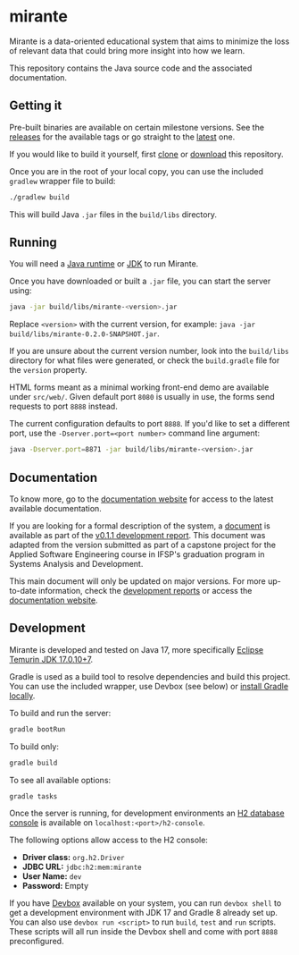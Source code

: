 # mirante

Mirante is a data-oriented educational system that aims to minimize the loss of relevant data that could bring more insight into how we learn.

This repository contains the Java source code and the associated documentation.

## Getting it

Pre-built binaries are available on certain milestone versions. See the [releases](https://github.com/jultty/mirante/releases) for the available tags or go straight to the [latest](https://github.com/jultty/mirante/releases/latest) one.

If you would like to build it yourself, first [clone](https://git-scm.com/docs/git-clone) or [download](https://github.com/jultty/mirante/archive/refs/heads/main.zip) this repository.

Once you are in the root of your local copy, you can use the included `gradlew` wrapper file to build:

```sh
./gradlew build
```

This will build Java `.jar` files in the `build/libs` directory.

## Running

You will need a [Java runtime](https://www.java.com/download/) or [JDK](https://adoptium.net/) to run Mirante.

Once you have downloaded or built a `.jar` file, you can start the server using:

```sh
java -jar build/libs/mirante-<version>.jar
```

Replace `<version>` with the current version, for example: `java -jar build/libs/mirante-0.2.0-SNAPSHOT.jar`.

If you are unsure about the current version number, look into the `build/libs` directory for what files were generated, or check the `build.gradle` file for the `version` property.

HTML forms meant as a minimal working front-end demo are available under `src/web/`. Given default port `8080` is usually in use, the forms send requests to port `8888` instead.

The current configuration defaults to port `8888`. If you'd like to set a different port, use the `-Dserver.port=<port number>` command line argument:

```sh
java -Dserver.port=8871 -jar build/libs/mirante-<version>.jar
```

## Documentation

To know more, go to the [documentation website](https://jultty.github.io/mirante/) for access to the latest available documentation.

If you are looking for a formal description of the system, a [document](docs/reports/v0.1.1/relatorio.pdf) is available as part of the [v0.1.1 development report](docs/reports/v0.1.1). This document was adapted from the version submitted as part of a capstone project for the Applied Software Engineering course in IFSP's graduation program in Systems Analysis and Development.

This main document will only be updated on major versions. For more up-to-date information, check the [development reports](docs/reports) or access the [documentation website](https://jultty.github.io/mirante/).

## Development

Mirante is developed and tested on Java 17, more specifically [Eclipse Temurin JDK 17.0.10+7](https://adoptium.net/temurin/archive/?version=17).

Gradle is used as a build tool to resolve dependencies and build this project. You can use the included wrapper, use Devbox (see below) or [install Gradle locally](https://gradle.org/install/).

To build and run the server:

```sh
gradle bootRun
```

To build only:

```sh
gradle build
```

To see all available options:

```sh
gradle tasks
```

Once the server is running, for development environments an [H2 database console](https://www.h2database.com/html/tutorial.html) is available on `localhost:<port>/h2-console`.

The following options allow access to the H2 console:

- **Driver class:** `org.h2.Driver`
- **JDBC URL:** `jdbc:h2:mem:mirante`
- **User Name:** `dev`
- **Password:** Empty

If you have [Devbox](https://www.jetpack.io/devbox/) available on your system, you can run `devbox shell` to get a development environment with JDK 17 and Gradle 8 already set up. You can also use `devbox run <script>` to run `build`, `test` and `run` scripts. These scripts will all run inside the Devbox shell and come with port `8888` preconfigured.
